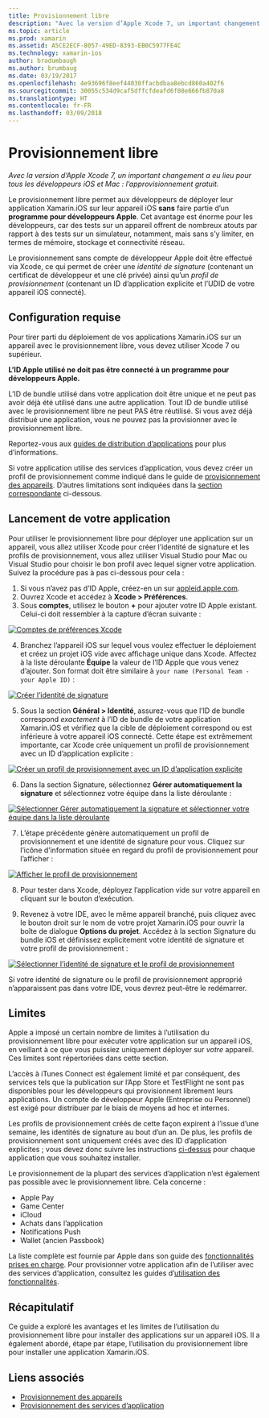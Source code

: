 ```yaml
---
title: Provisionnement libre
description: "Avec la version d’Apple Xcode 7, un important changement a eu lieu pour tous les développeurs iOS et Mac : le provisionnement libre."
ms.topic: article
ms.prod: xamarin
ms.assetid: A5CE2ECF-8057-49ED-8393-EB0C5977FE4C
ms.technology: xamarin-ios
author: bradumbaugh
ms.author: brumbaug
ms.date: 03/19/2017
ms.openlocfilehash: 4e93696f8eef44030ffacbdbaa8ebcd860a402f6
ms.sourcegitcommit: 30055c534d9caf5dffcfdeafd6f08e666fb870a8
ms.translationtype: HT
ms.contentlocale: fr-FR
ms.lasthandoff: 03/09/2018
---
```

# <a name="free-provisioning"></a>Provisionnement libre

_Avec la version d’Apple Xcode 7, un important changement a eu lieu pour tous les développeurs iOS et Mac : l’approvisionnement gratuit._

Le provisionnement libre permet aux développeurs de déployer leur application Xamarin.iOS sur leur appareil iOS **sans** faire partie d’un **programme pour développeurs Apple**. Cet avantage est énorme pour les développeurs, car des tests sur un appareil offrent de nombreux atouts par rapport à des tests sur un simulateur, notamment, mais sans s’y limiter, en termes de mémoire, stockage et connectivité réseau.

Le provisionnement sans compte de développeur Apple doit être effectué via Xcode, ce qui permet de créer une *identité de signature* (contenant un certificat de développeur et une clé privée) ainsi qu’un *profil de provisionnement* (contenant un ID d’application explicite et l’UDID de votre appareil iOS connecté).

## <a name="requirements"></a>Configuration requise

Pour tirer parti du déploiement de vos applications Xamarin.iOS sur un appareil avec le provisionnement libre, vous devez utiliser Xcode 7 ou supérieur.

**L’ID Apple utilisé ne doit pas être connecté à un programme pour développeurs Apple.**

L’ID de bundle utilisé dans votre application doit être unique et ne peut pas avoir déjà été utilisé dans une autre application. Tout ID de bundle utilisé avec le provisionnement libre ne peut PAS être réutilisé. Si vous avez déjà distribué une application, vous ne pouvez pas la provisionner avec le provisionnement libre. 

Reportez-vous aux [guides de distribution d’applications](~/ios/deploy-test/app-distribution/index.md) pour plus d’informations.

Si votre application utilise des services d’application, vous devez créer un profil de provisionnement comme indiqué dans le guide de [provisionnement des appareils](~/ios/get-started/installation/device-provisioning/index.md#appservices). D’autres limitations sont indiquées dans la [section correspondante](#limitations) ci-dessous.


## <a name="a-namelaunching--launching-your-app"></a><a name="launching" /> Lancement de votre application

Pour utiliser le provisionnement libre pour déployer une application sur un appareil, vous allez utiliser Xcode pour créer l’identité de signature et les profils de provisionnement, vous allez utiliser Visual Studio pour Mac ou Visual Studio pour choisir le bon profil avec lequel signer votre application. Suivez la procédure pas à pas ci-dessous pour cela :

1. Si vous n’avez pas d’ID Apple, créez-en un sur [appleid.apple.com](https://appleid.apple.com/account).
2. Ouvrez Xcode et accédez à **Xcode > Préférences**.
3. Sous **comptes**, utilisez le bouton **+** pour ajouter votre ID Apple existant. Celui-ci doit ressembler à la capture d’écran suivante :

  [![](free-provisioning-images/launchapp1.png "Comptes de préférences Xcode")](free-provisioning-images/launchapp1.png#lightbox)

4. Branchez l’appareil iOS sur lequel vous voulez effectuer le déploiement et créez un projet iOS vide avec affichage unique dans Xcode. Affectez à la liste déroulante **Équipe** la valeur de l’ID Apple que vous venez d’ajouter. Son format doit être similaire à `your name (Personal Team - your Apple ID)` :

  [![](free-provisioning-images/launchapp2.png "Créer l’identité de signature")](free-provisioning-images/launchapp2.png#lightbox)

5. Sous la section **Général > Identité**, assurez-vous que l’ID de bundle correspond _exactement_ à l’ID de bundle de votre application Xamarin.iOS et vérifiez que la cible de déploiement correspond ou est inférieure à votre appareil iOS connecté. Cette étape est extrêmement importante, car Xcode crée uniquement un profil de provisionnement avec un ID d’application explicite :

  [![](free-provisioning-images/launchapp5.png "Créer un profil de provisionnement avec un ID d’application explicite")](free-provisioning-images/launchapp5.png#lightbox)

6. Dans la section Signature, sélectionnez **Gérer automatiquement la signature** et sélectionnez votre équipe dans la liste déroulante :

  [![](free-provisioning-images/launchapp6.png "Sélectionner Gérer automatiquement la signature et sélectionner votre équipe dans la liste déroulante")](free-provisioning-images/launchapp6.png#lightbox)

7. L’étape précédente génère automatiquement un profil de provisionnement et une identité de signature pour vous. Cliquez sur l’icône d’information située en regard du profil de provisionnement pour l’afficher :

  [![](free-provisioning-images/launchapp7.png "Afficher le profil de provisionnement")](free-provisioning-images/launchapp7.png#lightbox)

8. Pour tester dans Xcode, déployez l’application vide sur votre appareil en cliquant sur le bouton d’exécution.

9. Revenez à votre IDE, avec le même appareil branché, puis cliquez avec le bouton droit sur le nom de votre projet Xamarin.iOS pour ouvrir la boîte de dialogue **Options du projet**. Accédez à la section Signature du bundle iOS et définissez explicitement votre identité de signature et votre profil de provisionnement :

  [![](free-provisioning-images/launchapp8.png "Sélectionner l’identité de signature et le profil de provisionnement")](free-provisioning-images/launchapp8.png#lightbox)

Si votre identité de signature ou le profil de provisionnement approprié n’apparaissent pas dans votre IDE, vous devrez peut-être le redémarrer.


## <a name="a-namelimitations-limitations"></a><a name="limitations" />Limites

Apple a imposé un certain nombre de limites à l’utilisation du provisionnement libre pour exécuter votre application sur un appareil iOS, en veillant à ce que vous puissiez uniquement déployer sur *votre* appareil. Ces limites sont répertoriées dans cette section.

L’accès à iTunes Connect est également limité et par conséquent, des services tels que la publication sur l’App Store et TestFlight ne sont pas disponibles pour les développeurs qui provisionnent librement leurs applications. Un compte de développeur Apple (Entreprise ou Personnel) est exigé pour distribuer par le biais de moyens ad hoc et internes.

Les profils de provisionnement créés de cette façon expirent à l’issue d’une semaine, les identités de signature au bout d’un an. De plus, les profils de provisionnement sont uniquement créés avec des ID d’application explicites ; vous devez donc suivre les instructions [ci-dessus](#launching) pour chaque application que vous souhaitez installer.

Le provisionnement de la plupart des services d’application n’est également pas possible avec le provisionnement libre. Cela concerne :

- Apple Pay
- Game Center
- iCloud
- Achats dans l’application
- Notifications Push
- Wallet (ancien Passbook)

La liste complète est fournie par Apple dans son guide des [fonctionnalités prises en charge](https://developer.apple.com/library/prerelease/ios/documentation/IDEs/Conceptual/AppDistributionGuide/SupportedCapabilities/SupportedCapabilities.html#//apple_ref/doc/uid/TP40012582-CH38-SW1). Pour provisionner votre application afin de l’utiliser avec des services d’application, consultez les guides d’[utilisation des fonctionnalités](~/ios/deploy-test/provisioning/capabilities/index.md).


## <a name="summary"></a>Récapitulatif

Ce guide a exploré les avantages et les limites de l’utilisation du provisionnement libre pour installer des applications sur un appareil iOS. Il a également abordé, étape par étape, l’utilisation du provisionnement libre pour installer une application Xamarin.iOS.

## <a name="related-links"></a>Liens associés

- [Provisionnement des appareils](~/ios/get-started/installation/device-provisioning/index.md)
- [Provisionnement des services d’application](~/ios/get-started/installation/device-provisioning/index.md#appservices)
